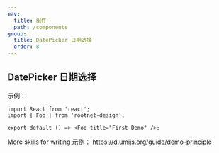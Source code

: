 ```yaml
---
nav:
  title: 组件
  path: /components
group:
  title: DatePicker 日期选择
  order: 8
---
```


## DatePicker 日期选择

示例：

```tsx
import React from 'react';
import { Foo } from 'rootnet-design';

export default () => <Foo title="First Demo" />;
```

More skills for writing 示例： https://d.umijs.org/guide/demo-principle
